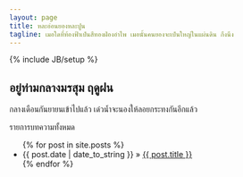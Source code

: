 ```yaml
---
layout: page
title: หละอ่อนยองหละปูน
tagline: เมอใดที่ท้องฟ้าเป๋นสีทองฝ่องอำไพ เมอนั้นคนยองจะเป๋นใหญ่ในแผ่นดิน กึงนึง
---
```

{% include JB/setup %}

<!--
Read [Jekyll Quick Start](http://jekyllbootstrap.com/usage/jekyll-quick-start.html)

Complete usage and documentation available at: [Jekyll Bootstrap](http://jekyllbootstrap.com)

## Update Author Attributes

In `_config.yml` remember to specify your own data:
    
    title : My Blog =)
    
    author :
      name : Name Lastname
      email : blah@email.test
      github : username
      twitter : username

The theme should reference these variables whenever needed.
-->   

## อยู่ท่ามกลางมรสุม ฤดูฝน

กลางเดือนกันยายนเข้าไปแล้ว เด๋วน้ำจะนองให้ลอยกระทงกันอีกแล้ว 

รายการบทความทั้งหมด

<ul class="posts">
  {% for post in site.posts %}
    <li><span>{{ post.date | date_to_string }}</span> &raquo; <a href="{{ BASE_PATH }}{{ post.url }}">{{ post.title }}</a></li>
  {% endfor %}
</ul>

<!--
## หมายเหตุ

ที่ย้าย blog มาที่ github เพราะว่ามันฟรี เด๋วผมตายไป host ที่ใช้อยู่จะไม่มีใครไปจ่ายเงินให้เค้า 
หลายๆอย่างที่เคยทำเอาไว้จะได้ไม่สูญเปล่าให้คนข้างหลังได้ใช้ประโยชน์บ้าง
domain เข้าได้ 2 ตัวนี้เลย [ilmsg.com](http://ilmsg.com) ==> [ilmsg.github.com](http://ilmsg.github.com)

ไม่ได้ทำมีโปรเจ็คใหญ่โตอะไรเลย เขียนโค้ดเล็กๆน้อยๆ บันทึกเอาไว้ตอนลืมก็กลับมาดู ยังไงก็ต้องใช้ github, gist 
--> 

